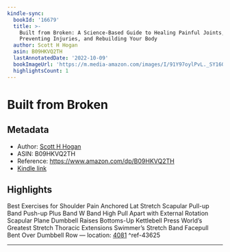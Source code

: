 ```yaml
---
kindle-sync:
  bookId: '16679'
  title: >-
    Built from Broken: A Science-Based Guide to Healing Painful Joints,
    Preventing Injuries, and Rebuilding Your Body
  author: Scott H Hogan
  asin: B09HKVQ2TH
  lastAnnotatedDate: '2022-10-09'
  bookImageUrl: 'https://m.media-amazon.com/images/I/91Y97oylPvL._SY160.jpg'
  highlightsCount: 1
---
```

# Built from Broken
## Metadata
* Author: [Scott H Hogan](https://www.amazon.comundefined)
* ASIN: B09HKVQ2TH
* Reference: https://www.amazon.com/dp/B09HKVQ2TH
* [Kindle link](kindle://book?action=open&asin=B09HKVQ2TH)

## Highlights
Best Exercises for Shoulder Pain Anchored Lat Stretch Scapular Pull-up Band Push-up Plus Band W Band High Pull Apart with External Rotation Scapular Plane Dumbbell Raises Bottoms-Up Kettlebell Press World’s Greatest Stretch Thoracic Extensions Swimmer’s Stretch Band Facepull Bent Over Dumbbell Row — location: [4081](kindle://book?action=open&asin=B09HKVQ2TH&location=4081) ^ref-43625

---
